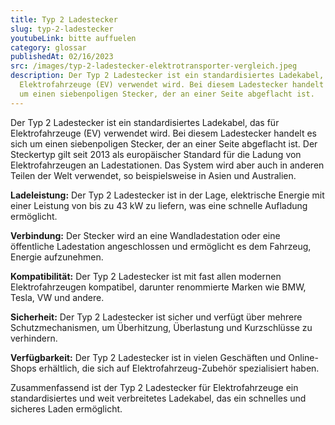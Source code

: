 ```yaml
---
title: Typ 2 Ladestecker
slug: typ-2-ladestecker
youtubeLink: bitte auffuelen
category: glossar
publishedAt: 02/16/2023
src: /images/typ-2-ladestecker-elektrotransporter-vergleich.jpeg
description: Der Typ 2 Ladestecker ist ein standardisiertes Ladekabel, das für
  Elektrofahrzeuge (EV) verwendet wird. Bei diesem Ladestecker handelt es sich
  um einen siebenpoligen Stecker, der an einer Seite abgeflacht ist.
---
```

Der Typ 2 Ladestecker ist ein standardisiertes Ladekabel, das für Elektrofahrzeuge (EV) verwendet wird. Bei diesem Ladestecker handelt es sich um einen siebenpoligen Stecker, der an einer Seite abgeflacht ist. Der Steckertyp gilt seit 2013 als europäischer Standard für die Ladung von Elektrofahrzeugen an Ladestationen. Das System wird aber auch in anderen Teilen der Welt verwendet, so beispielsweise in Asien und Australien.

**Ladeleistung:** Der Typ 2 Ladestecker ist in der Lage, elektrische Energie mit einer Leistung von bis zu 43 kW zu liefern, was eine schnelle Aufladung ermöglicht.

**Verbindung:** Der Stecker wird an eine Wandladestation oder eine öffentliche Ladestation angeschlossen und ermöglicht es dem Fahrzeug, Energie aufzunehmen.

**Kompatibilität:** Der Typ 2 Ladestecker ist mit fast allen modernen Elektrofahrzeugen kompatibel, darunter renommierte Marken wie BMW, Tesla, VW und andere. 

**Sicherheit:** Der Typ 2 Ladestecker ist sicher und verfügt über mehrere Schutzmechanismen, um Überhitzung, Überlastung und Kurzschlüsse zu verhindern.

**Verfügbarkeit:** Der Typ 2 Ladestecker ist in vielen Geschäften und Online-Shops erhältlich, die sich auf Elektrofahrzeug-Zubehör spezialisiert haben.

Zusammenfassend ist der Typ 2 Ladestecker für Elektrofahrzeuge ein standardisiertes und weit verbreitetes Ladekabel, das ein schnelles und sicheres Laden ermöglicht.